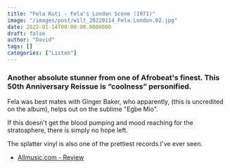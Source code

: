 ```yaml
---
title: "Fela Kuti - Fela's London Scene (1971)"
image: "/images/post/wilt_20220114_Fela.London.02.jpg"
date: 2022-01-14T00:00:00.0000000
draft: false
author: "David"
tags: []
categories: ["Listen"]
---
```

### Another absolute stunner from one of Afrobeat's finest. This 50th Anniversary Reissue is “coolness” personified.

 Fela was best mates with Ginger Baker, who apparently, (this is uncredited on the album), helps out on the sublime "Egbe Mio".

 If this doesn't get the blood pumping and mood reaching for the stratosphere, there is simply no hope left.

 The splatter vinyl is also one of the prettiest records I've ever seen.

-  [Allmusic.com - Review](https://www.allmusic.com/album/felas-london-scene-mw0000878377)